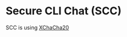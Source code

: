 # Secure CLI Chat (SCC)

SCC is using [XChaCha20](https://libsodium.gitbook.io/doc/advanced/stream_ciphers/xchacha20)